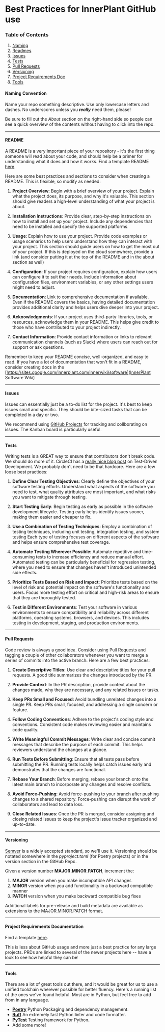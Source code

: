 # Best Practices for InnerPlant GitHub use

### Table of Contents

1. [Naming](#Naming-Convention)
2. [Readmes](#README)
3. [Issues](#Issues)
4. [Tests](#Tests)
5. [Pull Requests](#Pull-Requests)
6. [Versioning](#Versioning)
7. [Project Requirements Doc](#Project-Requirements)
8. [Tools](#Tools)

#### Naming Convention

Name your repo something descriptive. Use only lowercase letters and dashes. No underscores unless you ***really*** need them, please!

Be sure to fill out the *About* section on the right-hand side so people can see a quick overview of the contents without having to click into the repo.

---

#### README

A README is a very important piece of your repository - it's the first thing someone will read about your code, and should help be a primer for understanding what it does and how it works. Find a template README [here](https://github.com/InnerPlant/.github/blob/main/readme-template.md).

Here are some best practices and sections to consider when creating a README. This is flexible, so modify as needed:

1. **Project Overview**: Begin with a brief overview of your project. Explain what the project does, its purpose, and why it's valuable. This section should give readers a high-level understanding of what your project is about.

2. **Installation Instructions**: Provide clear, step-by-step instructions on how to install and set up your project. Include any dependencies that need to be installed and specify the supported platforms.

3. **Usage**: Explain how to use your project. Provide code examples or usage scenarios to help users understand how they can interact with your project. This section should guide users on how to get the most out of your project. If this is deployed on the cloud somewhere, provide a link (and consider putting it at the top of the README and in the about section as well) 

4. **Configuration**: If your project requires configuration, explain how users can configure it to suit their needs. Include information about configuration files, environment variables, or any other settings users might need to adjust.

5. **Documentation**: Link to comprehensive documentation if available. Even if the README covers the basics, having detailed documentation provides additional clarity and helps users dive deeper into your project.

6. **Acknowledgments**: If your project uses third-party libraries, tools, or resources, acknowledge them in your README. This helps give credit to those who have contributed to your project indirectly.

7. **Contact Information**: Provide contact information or links to relevant communication channels (such as Slack) where users can reach out for support or ask questions.

Remember to keep your README concise, well-organized, and easy to read. If you have a lot of documentation that won't fit in a README, consider creating docs in the [https://sites.google.com/innerplant.com/innerwiki/software](InnerPlant Software Wiki)

---

#### Issues

Issues can essentially just be a to-do list for the project. It's best to keep issues small and specific. They should be bite-sized tasks that can be completed in a day or two.

We recommend using [GitHub Projects](https://docs.github.com/en/issues/planning-and-tracking-with-projects/learning-about-projects/about-projects) for tracking and collborating on issues. The Kanban board is particularly useful.

---

#### Tests
Writing tests is a GREAT way to ensure that contributors don't break code. We should do more of it. CircleCI has a [really nice blog post](https://circleci.com/blog/test-driven-development-tdd/) on Test-Driven Development. We probably don't need to be that hardcore. Here are a few loose best practices:

1. **Define Clear Testing Objectives**: Clearly define the objectives of your software testing efforts. Understand what aspects of the software you need to test, what quality attributes are most important, and what risks you want to mitigate through testing.

2. **Start Testing Early**: Begin testing as early as possible in the software development lifecycle. Testing early helps identify issues sooner, making them easier and cheaper to fix.

3. **Use a Combination of Testing Techniques**: Employ a combination of testing techniques, including unit testing, integration testing, and system testing Each type of testing focuses on different aspects of the software and helps ensure comprehensive test coverage.

4. **Automate Testing Wherever Possible**: Automate repetitive and time-consuming tests to increase efficiency and reduce manual effort. Automated testing can be particularly beneficial for regression testing, where you need to ensure that changes haven't introduced unintended side effects.

5. **Prioritize Tests Based on Risk and Impact**: Prioritize tests based on the level of risk and potential impact on the software's functionality and users. Focus more testing effort on critical and high-risk areas to ensure that they are thoroughly tested.

6. **Test in Different Environments**: Test your software in various environments to ensure compatibility and reliability across different platforms, operating systems, browsers, and devices. This includes testing in development, staging, and production environments.

---

#### Pull Requests

Code review is always a good idea. Consider using Pull Requests and tagging a couple of other collaborators whenever you want to merge a series of commits into the active branch. Here are a few best practices:

1. **Create Descriptive Titles**: Use clear and descriptive titles for your pull requests. A good title summarizes the changes introduced by the PR.

2. **Provide Context**: In the PR description, provide context about the changes made, why they are necessary, and any related issues or tasks.

3. **Keep PRs Small and Focused**: Avoid bundling unrelated changes into a single PR. Keep PRs small, focused, and addressing a single concern or feature.

4. **Follow Coding Conventions**: Adhere to the project's coding style and conventions. Consistent code makes reviewing easier and maintains code quality.

5. **Write Meaningful Commit Messages**: Write clear and concise commit messages that describe the purpose of each commit. This helps reviewers understand the changes at a glance.

6. **Run Tests Before Submitting**: Ensure that all tests pass before submitting the PR. Running tests locally helps catch issues early and demonstrates that the changes are functional.

8. **Rebase Your Branch**: Before merging, rebase your branch onto the latest main branch to incorporate any changes and resolve conflicts.

9. **Avoid Force-Pushing**: Avoid force-pushing to your branch after pushing changes to a shared repository. Force-pushing can disrupt the work of collaborators and lead to data loss.

10. **Close Related Issues**: Once the PR is merged, consider assigning and closing related issues to keep the project's issue tracker organized and up-to-date. 

---

#### Versioning

[Semver](https://semver.org/) is a widely accepted standard, so we'll use it. Versioning should be notated somewhere in the *pyproject.toml* (for Poetry projects) or in the version section in the GitHub Repo.

Given a version number **MAJOR.MINOR.PATCH**, increment the:
1. **MAJOR** version when you make incompatible API changes
2. **MINOR** version when you add functionality in a backward compatible manner
3. **PATCH** version when you make backward compatible bug fixes

Additional labels for pre-release and build metadata are available as extensions to the MAJOR.MINOR.PATCH format.

---

#### Project Requirements Documentation

Find a template [here](https://docs.google.com/document/d/16rlG2PMNmhj8rH4q4BryuydS9yjCwQJGWo11tVci-AU/edit).

This is less about GitHub usage and more just a best practice for any large projects. PRDs are linked to several of the newer projects here -- have a look to see how helpful they can be!

---

#### Tools

There are a lot of great tools out there, and it would be great for us to use a unified toolchain wherever possible for better fluency. Here's a running list of the ones we've found helpful. Most are in Python, but feel free to add from in any language. 

- **[Poetry](https://python-poetry.org/)** Python Packaging and dependency management.
- **[Ruff](https://docs.astral.sh/ruff/)** An extremely fast Python linter and code formatter.
- **[PyTest](https://docs.pytest.org/en/8.2.x/)** Testing framework for Python.
- Add some more!




